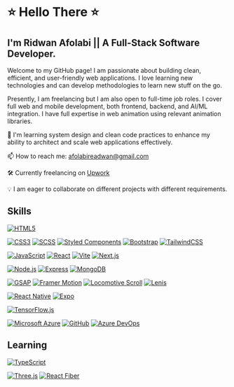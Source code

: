 # ⭐ Hello There ⭐

## I'm Ridwan Afolabi || A Full-Stack Software Developer.

Welcome to my GitHub page! I am passionate about building clean, efficient, and user-friendly web applications. I love learning new technologies and can develop methodologies to learn new stuff on the go.

Presently, I am freelancing but I am also open to full-time job roles. I cover full web and mobile development, both frontend, backend, and AI/ML integration. I have full expertise in web animation using relevant animation libraries.

🌱 I'm learning system design and clean code practices to enhance my ability to architect and scale web applications effectively.

📫 How to reach me: [afolabireadwan@gmail.com](mailto:afolabireadwan@gmail.com)

🛠️ Currently freelancing on [Upwork](https://www.upwork.com/freelancers/ridwana57?mp_source=share)

💡 I am eager to collaborate on different projects with different requirements.

## Skills

[![HTML5](https://img.shields.io/badge/HTML5-E34F26?style=for-the-badge&logo=html5&logoColor=white)](https://html.spec.whatwg.org/)

[![CSS3](https://img.shields.io/badge/CSS3-1572B6?style=for-the-badge&logo=css3&logoColor=white)](https://www.w3.org/Style/CSS/)
[![SCSS](https://img.shields.io/badge/SCSS-CC6699?style=for-the-badge&logo=sass&logoColor=white)](https://sass-lang.com)
[![Styled Components](https://img.shields.io/badge/Styled_Components-DB7093?style=for-the-badge&logo=styled-components&logoColor=white)](https://styled-components.com/)
[![Bootstrap](https://img.shields.io/badge/Bootstrap-7952B3?style=for-the-badge&logo=bootstrap&logoColor=white)](https://getbootstrap.com)
[![TailwindCSS](https://img.shields.io/badge/Tailwind_CSS-06B6D4?style=for-the-badge&logo=tailwind-css&logoColor=white)](https://tailwindcss.com/)

[![JavaScript](https://img.shields.io/badge/JavaScript-F7DF1E?style=for-the-badge&logo=javascript&logoColor=black)](https://developer.mozilla.org/en-US/docs/Web/JavaScript)
[![React](https://img.shields.io/badge/React-61DAFB?style=for-the-badge&logo=react&logoColor=black)](https://reactjs.org)
[![Vite](https://img.shields.io/badge/Vite-B73BFE?style=for-the-badge&logo=vite&logoColor=FFD62E)](https://vitejs.dev/)
[![Next.js](https://img.shields.io/badge/Next.js-000000?style=for-the-badge&logo=next.js&logoColor=white)](https://nextjs.org/)

[![Node.js](https://img.shields.io/badge/Node.js-339933?style=for-the-badge&logo=nodedotjs&logoColor=white)](https://nodejs.org/)
[![Express](https://img.shields.io/badge/Express-000000?style=for-the-badge&logo=express&logoColor=white)](https://expressjs.com/)
[![MongoDB](https://img.shields.io/badge/MongoDB-47A248?style=for-the-badge&logo=mongodb&logoColor=white)](https://www.mongodb.com/)

[![GSAP](https://img.shields.io/badge/GSAP-88CE02?style=for-the-badge&logo=greensock&logoColor=white)](https://greensock.com/gsap)
[![Framer Motion](https://img.shields.io/badge/Framer_Motion-FF6D00?style=for-the-badge&logo=framer&logoColor=white)](https://www.framer.com/motion/)
[![Locomotive Scroll](https://img.shields.io/badge/Locomotive_Scroll-000000?style=for-the-badge&logo=locomotive-scroll&logoColor=white)](https://locomotivemtl.github.io/locomotive-scroll/)
[![Lenis](https://img.shields.io/badge/Lenis-333333?style=for-the-badge&logo=lenis&logoColor=white)](https://lenis.studiofreight.com/)

[![React Native](https://img.shields.io/badge/React_Native-61DAFB?style=for-the-badge&logo=react&logoColor=black)](https://reactnative.dev/)
[![Expo](https://img.shields.io/badge/Expo-000020?style=for-the-badge&logo=expo&logoColor=white)](https://expo.dev/)

[![TensorFlow.js](https://img.shields.io/badge/TensorFlow.js-FF6F00?style=for-the-badge&logo=tensorflow&logoColor=white)](https://www.tensorflow.org/js)

[![Microsoft Azure](https://img.shields.io/badge/Microsoft_Azure-0078D4?style=for-the-badge&logo=microsoft-azure&logoColor=white)](https://azure.microsoft.com/)
[![GitHub](https://img.shields.io/badge/GitHub-181717?style=for-the-badge&logo=github&logoColor=white)](https://github.com/)
[![Azure DevOps](https://img.shields.io/badge/Azure_DevOps-0078D7?style=for-the-badge&logo=azure-devops&logoColor=white)](https://azure.microsoft.com/en-us/services/devops/)

## Learning

[![TypeScript](https://img.shields.io/badge/TypeScript-3178C6?style=for-the-badge&logo=typescript&logoColor=white)](https://www.typescriptlang.org)

[![Three.js](https://img.shields.io/badge/Three.js-black?style=for-the-badge&logo=three.js&logoColor=white)](https://threejs.org/)
[![React Fiber](https://img.shields.io/badge/React_Fiber-61DAFB?style=for-the-badge&logo=react&logoColor=black)](https://reactjs.org)

<!---
10daer/10daer is a ✨ special ✨ repository because its `README.md` (this file) appears on your GitHub profile.
You can click the Preview link to take a look at your changes.
--->
